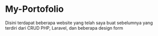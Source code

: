 # My-Portofolio
Disini terdapat beberapa website yang telah saya buat sebelumnya yang terdiri dari CRUD PHP, Laravel, dan beberapa design form
